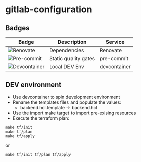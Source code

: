 # gitlab-configuration

## Badges

| Badge                   | Description          | Service      |
| ----------------------- | -------------------- | ------------ |
| ![Renovate][1]          | Dependencies         | Renovate     |
| ![Pre-commit][2]        | Static quality gates | pre-commit   |
| ![Devcontainer][3]      | Local DEV Env        | devcontainer |

[1]: https://img.shields.io/badge/renovate-enabled-brightgreen?logo=renovate
[2]: https://img.shields.io/badge/pre--commit-enabled-brightgreen?logo=pre-commit
[3]: https://img.shields.io/static/v1?label=devcontainer&message=enabled&logo=visualstudiocode&color=007ACC&logoColor=007ACC

## DEV environment

* Use devcontainer to spin development environment
* Rename the templates files and populate the values:
  * backend.hcl.template -> backend.hcl
* Use the import make target to import pre-exising resources
* Execute the terraform plan:

```shell
make tf/init
make tf/plan
make tf/apply
```

or

```shell
make tf/init tf/plan tf/apply
```
